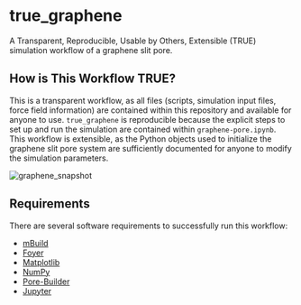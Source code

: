 # true_graphene

A Transparent, Reproducible, Usable by Others, Extensible (TRUE) simulation workflow of a graphene
slit pore.

## How is This Workflow TRUE?
This is a transparent workflow, as all files (scripts, simulation input files, force field information) are
contained within this repository and available for anyone to use.  `true_graphene` is reproducible because
the explicit steps to set up and run the simulation are contained within `graphene-pore.ipynb`.  This
workflow is extensible, as the Python objects used to initialize the graphene slit pore system are
sufficiently documented for anyone to modify the simulation parameters.

![graphene_snapshot](https://user-images.githubusercontent.com/25011342/70189374-c994ff00-16b8-11ea-827e-3e6b7576359e.png)

## Requirements
There are several software requirements to successfully run this workflow:
- [mBuild](https://github.com/mosdef-hub/mbuild)
- [Foyer](https://github.com/mosdef-hub/foyer)
- [Matplotlib](https://matplotlib.org)
- [NumPy](https://numpy.org)
- [Pore-Builder](https://github.com/rmatsum836/Pore-Builder)
- [Jupyter](https://jupyter.org)
